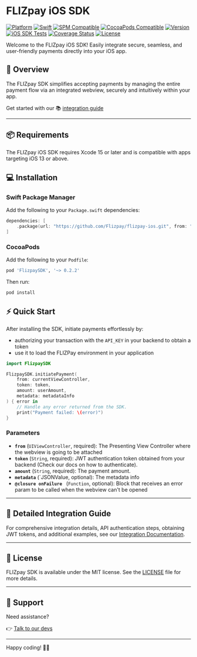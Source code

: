 # FLIZpay iOS SDK

[![Platform](https://img.shields.io/badge/platform-iOS-blue)](https://developer.apple.com/ios/)
[![Swift](https://img.shields.io/badge/swift-5-orange)](https://swift.org/)
[![SPM Compatible](https://img.shields.io/badge/SPM-compatible-brightgreen)](https://swift.org/package-manager/)
[![CocoaPods Compatible](https://img.shields.io/cocoapods/v/FlizpaySDK.svg)](https://cocoapods.org/pods/FlizpaySDK)
[![Version](https://img.shields.io/github/v/tag/Flizpay/flizpay-ios)](https://github.com/Flizpay/flizpay-ios/releases)
[![iOS SDK Tests](https://github.com/Flizpay/flizpay-ios/actions/workflows/run-tests.yml/badge.svg)](https://github.com/Flizpay/flizpay-ios/actions/workflows/run-tests.yml)
[![Coverage Status](https://coveralls.io/repos/github/Flizpay/flizpay-ios/badge.svg?branch=main)](https://coveralls.io/github/Flizpay/flizpay-ios?branch=main)
[![License](https://img.shields.io/github/license/Flizpay/flizpay-ios)](LICENSE)

Welcome to the FLIZpay iOS SDK! Easily integrate secure, seamless, and user-friendly payments directly into your iOS app.

## 🚀 Overview

The FLIZpay SDK simplifies accepting payments by managing the entire payment flow via an integrated webview, securely and intuitively within your app.

Get started with our 📚 [integration guide](https://www.docs.flizpay.de/docs/sdk/Installation)

---

## 📦 Requirements

The FLIZpay iOS SDK requires Xcode 15 or later and is compatible with apps targeting iOS 13 or above.

## 💻 Installation

### Swift Package Manager

Add the following to your `Package.swift` dependencies:

```swift
dependencies: [
    .package(url: "https://github.com/Flizpay/flizpay-ios.git", from: "0.2.2")
]
```

### CocoaPods

Add the following to your `Podfile`:

```ruby
pod 'FlizpaySDK', '~> 0.2.2'
```

Then run:

```bash
pod install
```

## ⚡️ Quick Start

After installing the SDK, initiate payments effortlessly by: 
- authorizing your transaction with the `API_KEY` in your backend to obtain a token
- use it to load the FLIZPay environment in your application

```swift
import FlizpaySDK

FlizpaySDK.initiatePayment(
    from: currentViewController,
    token: token,
    amount: userAmount,
    metadata: metadataInfo
) { error in
    // Handle any error returned from the SDK.
    print("Payment failed: \(error)")
}
```

### Parameters

- **`from`** (`UIViewController`, required): The Presenting View Controller where the webview is going to be attached
- **`token`** (`String`, required): JWT authentication token obtained from your backend (Check our docs on how to authenticate).
- **`amount`** (`String`, required): The payment amount.
- **`metadata`** (`JSONValue, optional): The metadata info
- **`@closure onFailure `** (`Function`, optional): Block that receives an error param to be called when the webview can't be opened
---

## 📖 Detailed Integration Guide

For comprehensive integration details, API authentication steps, obtaining JWT tokens, and additional examples, see our [Integration Documentation](https://www.docs.flizpay.de/docs/sdk/Installation).

---

## 📄 License

FLIZpay SDK is available under the MIT license. See the [LICENSE](LICENSE) file for more details.

---

## 🛟 Support

Need assistance?

👉 [Talk to our devs](https://support.flizpay.de)

---

Happy coding! 🚀🎉

